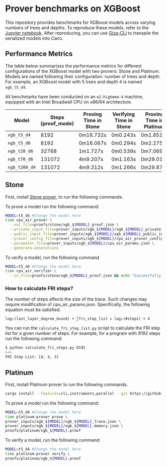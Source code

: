 # Prover benchmarks on XGBoost

This repository provides benchmarks for XGBoost models across varying numbers of trees and depths. To reproduce these models, refer to the [Jupyter notebook](prover-benchmarks/xgb/xgb.ipynb). After reproducing, you can use [Giza-CLI](https://docs.gizatech.xyz/products/platform/resources/transpile) to transpile the serialized models into Cairo.

## Performance Metrics

The table below summarizes the performance metrics for different configurations of the XGBoost model with two provers: Stone and Platinum.
Models are named following their configuration: number of trees and depth. For example, an XGBoost model with 5 trees and depth 4 is named `xgb_t5_d4`.

All benchmarks have been conducted on an `e2-highmem-4` machine, equipped with an Intel Broadwell CPU on x86/64 architecture.

| Model         | Steps (proof_mode) | Proving Time in Stone | Verifying Time in Stone | Proving Time in Platinum | Verifying Time in Platinum | Verifying Onchain |
| ------------- | ------------------ | --------------------- | ----------------------- | ------------------------ | -------------------------- | ----------------- |
| `xgb_t5_d4`   | 8192               | 0m16.732s             | 0m0.243s                | 0m1.851s                 | 0m0.038s                   | TODO              |
| `xgb_t5_d6`   | 8192               | 0m16.067s             | 0m0.294s                | 0m2.275s                 | 0m0.037s                   | TODO              |
| `xgb_t20_d6`  | 32768              | 1m1.727s              | 0m0.539s                | 0m7.069s                 | 0m0.119s                   | TODO              |
| `xgb_t70_d6`  | 131072             | 4m9.207s              | 0m1.163s                | 0m29.017s                | 0m0.465s                   | TODO              |
| `xgb_t200_d4` | 131072             | 4m9.312s              | 0m1.266s                | 0m29.871s                | 0m0.468s                   | TODO              |

## Stone 

First, install [Stone prover](https://github.com/starkware-libs/stone-prover), to run the following commands.

To prove a model run the following command:
```bash
MODEL=t5_d4 #Change the model here
time cpu_air_prover \
  --out_file=proofs/stone/xgb_${MODEL}_proof.json \
  --private_input_file=prover_inputs/xgb_${MODEL}/xgb_${MODEL}_private_input.json \
  --public_input_file=prover_inputs/xgb_${MODEL}/xgb_${MODEL}_public_input.json \
  --prover_config_file=prover_inputs/xgb_${MODEL}/cpu_air_prover_config.json \
  --parameter_file=prover_inputs/xgb_${MODEL}/cpu_air_params.json \
  --generate-annotations
```

To verify a model, run the following command
```bash
MODEL=t5_d4 #Change the model here
time cpu_air_verifier \
  --in_file=proofs/stone/xgb_${MODEL}_proof.json && echo "Successfully verified proof."
```

### How to calculate FRI steps?
The number of steps affects the size of the trace. Such changes may require modification of cpu_air_params.json. Specifically, the following equation must be satisfied.
```
log₂(last_layer_degree_bound) + ∑fri_step_list = log₂(#steps) + 4
```

You can run the `calculate_fri_step_list.py` script to calculate the FRI step list for a given number of steps. 
For example, for a program with 8192 steps run the following command:
```bash
$ python calculate_fri_steps.py 8192
>>>
FRI Step List: [4, 4, 3]
```

## Platinum

First, install Platinum prover to run the following commands.
```bash
cargo install --features=cli,instruments,parallel --git https://github.com/lambdaclass/lambdaworks.git --rev fed12d6 cairo-platinum-prover
```

To prove a model run the following command:
```bash
MODEL=t5_d4 #Change the model here
time platinum-prover prove \
prover_inputs/xgb_${MODEL}/xgb_${MODEL}_trace.json \
prover_inputs/xgb_${MODEL}/xgb_${MODEL}_memory.json \
proofs/platinum/xgb_${MODEL}.proof 
```

To verify a model, run the following command:
```bash
MODEL=t5_d4 #Change the model here
time platinum-prover verify \
proofs/platinum/xgb_${MODEL}.proof 
```